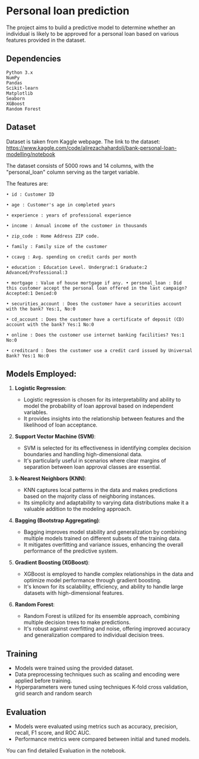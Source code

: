 # Personal loan prediction


The project aims to build a predictive model to determine whether an individual is likely to be approved for a personal loan based on various features provided in the dataset.


## Dependencies


    Python 3.x
    NumPy
    Pandas
    Scikit-learn
    Matplotlib
    Seaborn
    XGBoost
    Random Forest

## Dataset
Dataset is taken from Kaggle webpage.
The link to the dataset:
https://www.kaggle.com/code/alirezachahardoli/bank-personal-loan-modelling/notebook

The dataset consists of 5000 rows and 14 columns, with the "personal_loan" column serving as the target variable.

The features are:

    • id : Customer ID

    • age : Customer's age in completed years

    • experience : years of professional experience

    • income : Annual income of the customer in thousands

    • zip_code : Home Address ZIP code.

    • family : Family size of the customer

    • ccavg : Avg. spending on credit cards per month

    • education : Education Level. Undergrad:1 Graduate:2 Advanced/Professional:3

    • mortgage : Value of house mortgage if any. • personal_loan : Did this customer accept the personal loan offered in the last campaign? Accepted:1 Denied:0

    • securities_account : Does the customer have a securities account with the bank? Yes:1, No:0

    • cd_account : Does the customer have a certificate of deposit (CD) account with the bank? Yes:1 No:0

    • online : Does the customer use internet banking facilities? Yes:1 No:0

    • creditcard : Does the customer use a credit card issued by Universal Bank? Yes:1 No:0



## Models Employed:
1. **Logistic Regression**:
   - Logistic regression is chosen for its interpretability and ability to model the probability of loan approval based on independent variables.
   - It provides insights into the relationship between features and the likelihood of loan acceptance.

2. **Support Vector Machine (SVM)**:
   - SVM is selected for its effectiveness in identifying complex decision boundaries and handling high-dimensional data.
   - It's particularly useful in scenarios where clear margins of separation between loan approval classes are essential.

3. **k-Nearest Neighbors (KNN)**:
   - KNN captures local patterns in the data and makes predictions based on the majority class of neighboring instances.
   - Its simplicity and adaptability to varying data distributions make it a valuable addition to the modeling approach.

4. **Bagging (Bootstrap Aggregating)**:
   - Bagging improves model stability and generalization by combining multiple models trained on different subsets of the training data.
   - It mitigates overfitting and variance issues, enhancing the overall performance of the predictive system.

5. **Gradient Boosting (XGBoost)**:
   - XGBoost is employed to handle complex relationships in the data and optimize model performance through gradient boosting.
   - It's known for its scalability, efficiency, and ability to handle large datasets with high-dimensional features.

6. **Random Forest**:
   - Random Forest is utilized for its ensemble approach, combining multiple decision trees to make predictions.
   - It's robust against overfitting and noise, offering improved accuracy and generalization compared to individual decision trees.


## Training

- Models were trained using the provided dataset.
- Data preprocessing techniques such as scaling and encoding were applied before training.
- Hyperparameters were tuned using techniques K-fold cross validation, grid search and random search

## Evaluation


- Models were evaluated using metrics such as accuracy, precision, recall, F1 score, and ROC AUC.
- Performance metrics were compared between initial and tuned models.

You can find detailed Evaluation in the notebook. 
